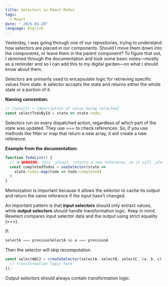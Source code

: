 ```yaml
---
title: Selectors in React Redux
tags:
  - React
date: " 2025-03-28"
language: English
---
```


Yesterday, I was going through one of our repositories, trying to understand how selectors are placed in our components. Should I move them down into the components, or leave them in the parent component? To figure that out, I skimmed through the documentation and took some basic notes—mostly as a reminder and so I can add this to my digital garden—on what I should know about them.

Selectors are primarily used to encapsulate logic for retrieving specific values from state. A selector accepts the state and returns either the whole state or a portion of it.

**Naming convention:**

```js 
// [select] + [description of value being selected]
const selectTodoById = state => state.todo;
```

Selectors run on every dispatched action, regardless of which part of the state was updated. They use === to check references. So, if you use methods like filter or map that return a new array, it will create a new reference.

**Example from the documentation:**

```js
function TodoList() {
  // ❌ WARNING: this _always_ returns a new reference, so it will _always_ re-render!
  const completedTodos = useSelector(state =>
    state.todos.map(todo => todo.completed)
  )
}
```

Memoization is important because it allows the selector to cache its output and return the same reference if the input hasn’t changed.

An important pattern is that **input selectors** should only extract values, while **output selectors** should handle transformation logic. Keep in mind, Reselect compares input selector data and the output using strict equality (===).

If:

```js
selectA === previousSelectA && a === previousA
```

Then the selector will skip recomputation.

```js
const selectABC2 = createSelector(selectA, selectB, selectC, (a, b, c) => {
  // transformation logic here
});
```

Output selectors should always contain transformation logic.